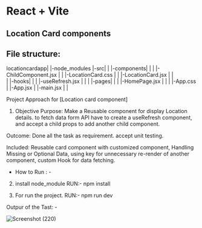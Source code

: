 
# React + Vite

## Location Card components

## File structure:

locationcardapp|
|-node_modules
|-src|
| |-components|
| | |-ChildComponent.jsx
| | |-LocationCard.css
| | |-LocationCard.jsx
| |  
| |-hooks|
| | |-useRefresh.jsx
| |
| |-pages|
| | |-HomePage.jsx
| |
| |-App.css
| |-App.jsx
| |-main.jsx
| |

Project Approach for [Location card component]

1. Objective
   Purpose: Make a Reusable component for display Location details. to fetch data form API have to create a useRefresh component, and accept a child props to add another child component.

Outcome: Done all the task as requirement. accept unit testing.

Included: Reusable card component with customized component, Handling Missing or Optional Data, using key for unnecessary re-render of another component,
custom Hook for data fetching.


- How to Run : -

2. install node_module
   RUN:- npm install

3. For run the project.
   RUN:- npm run dev


Outpur of the Tast: -

![Screenshot (220)](https://github.com/user-attachments/assets/294de067-2f79-460b-935f-03e0473a1487)
